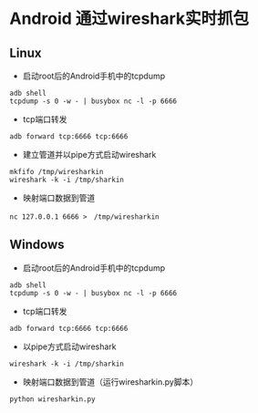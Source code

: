 # Android 通过wireshark实时抓包

## Linux ##
* 启动root后的Android手机中的tcpdump
```
adb shell
tcpdump -s 0 -w - | busybox nc -l -p 6666
```
* tcp端口转发
```
adb forward tcp:6666 tcp:6666
```
* 建立管道并以pipe方式启动wireshark
```
mkfifo /tmp/wiresharkin
wireshark -k -i /tmp/sharkin
```
* 映射端口数据到管道
```
nc 127.0.0.1 6666 >　/tmp/wiresharkin
```
## Windows ##
* 启动root后的Android手机中的tcpdump
```
adb shell
tcpdump -s 0 -w - | busybox nc -l -p 6666
```
* tcp端口转发
```
adb forward tcp:6666 tcp:6666
```
* 以pipe方式启动wireshark
```
wireshark -k -i /tmp/sharkin
```
* 映射端口数据到管道（运行wiresharkin.py脚本）
```
python wiresharkin.py
```

